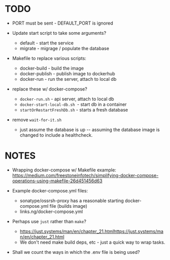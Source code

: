 # TODO
* PORT must be sent - DEFAULT_PORT is ignored

* Update start script to take some arguments?
  * default - start the service
  * migrate - migrage / populate the database

* Makefile to replace various scripts:
  * docker-build - build the image
  * docker-publish - publish image to dockerhub
  * docker-run - run the server, attach to local db

* replace these w/ docker-compose?
  * `docker-run.sh`   - api server, attach to local db
  * `docker-start-local-db.sh `- start db in a container
  * `startOrRestartFreshDb.sh` - starts a fresh database

* remove `wait-for-it.sh`
  * just assume the database is up -- assuming the database image is changed to include a healthcheck.

# NOTES
* Wrapping docker-compose w/ Makefile example: https://medium.com/freestoneinfotech/simplifying-docker-compose-operations-using-makefile-26d451456d63
* Example docker-compose.yml files:
  * sonatype/ossrsh-proxy has a reasonable starting docker-compose.yml file (builds image)
  * links.ng/docker-compose.yml

* Perhaps use `just` rather than `make`? 
  * https://just.systems/man/en/chapter_21.htmlhttps://just.systems/man/en/chapter_21.html
  * We don't need make build deps, etc - just a quick way to wrap tasks.
 
* Shall we count the ways in which the .env file is being used?


